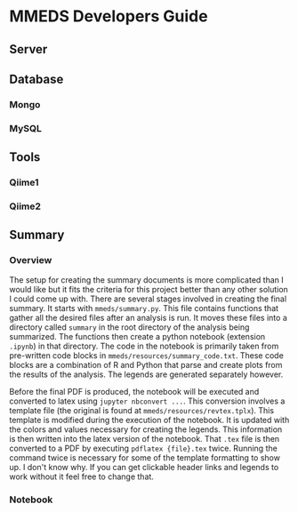 # MMEDS Developers Guide

## Server

## Database

### Mongo 

### MySQL


## Tools

### Qiime1

### Qiime2

## Summary

### Overview

The setup for creating the summary documents is more complicated than I would like but it fits the criteria for this project better than any other solution I could come up with. There are several stages involved in creating the final summary. It starts with `mmeds/summary.py`. This file contains functions that gather all the desired files after an analysis is run. It moves these files into a directory called `summary` in the root directory of the analysis being summarized. The functions then create a python notebook (extension `.ipynb`) in that directory. The code in the notebook is primarily taken from pre-written code blocks in `mmeds/resources/summary_code.txt`. These code blocks are a combination of R and Python that parse and create plots from the results of the analysis. The legends are generated separately however.

Before the final PDF is produced, the notebook will be executed and converted to latex using `jupyter nbconvert ...`. This conversion involves a template file (the original is found at `mmeds/resources/revtex.tplx`). This template is modified during the execution of the notebook. It is updated with the colors and values necessary for creating the legends. This information is then written into the latex version of the notebook. That `.tex` file is then converted to a PDF by executing `pdflatex {file}.tex` twice. Running the command twice is necessary for some of the template formatting to show up. I don't know why. If you can get clickable header links and legends to work without it feel free to change that.



### Notebook

